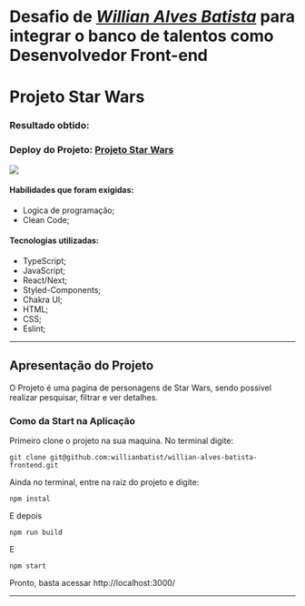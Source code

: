 # Desafio de _[Willian Alves Batista](https://www.linkedin.com/in/willian-alves-batista-60aa6a180/)_ para integrar o banco de talentos como Desenvolvedor Front-end


# Projeto Star Wars
### Resultado obtido:
### Deploy do Projeto: [Projeto Star Wars](https://starwars-willian-alves-batista.netlify.app/)
![](./public/star-wars.gif)

#### Habilidades que foram exigidas:

  - Logica de programação;
  - Clean Code;

#### Tecnologias utilizadas:

  - TypeScript;
  - JavaScript;
  - React/Next;
  - Styled-Components;
  - Chakra UI;
  - HTML;
  - CSS;
  - Eslint;

---

## Apresentação do Projeto

O Projeto é uma pagina de personagens de Star Wars, sendo possivel realizar pesquisar, filtrar e ver detalhes.


### Como da Start na Aplicação

Primeiro clone o projeto na sua maquina. No terminal digite:

    git clone git@github.com:willianbatist/willian-alves-batista-frontend.git
    
Ainda no terminal, entre na raiz do projeto e digite:

    npm instal

E depois

    npm run build
    
E

    npm start


Pronto, basta acessar http://localhost:3000/

---
